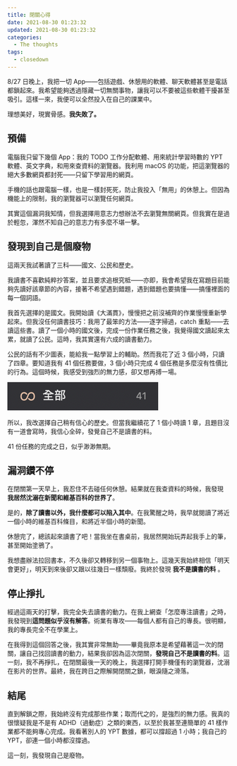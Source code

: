 ```yaml
---
title: 閉關心得
date: 2021-08-30 01:23:32
updated: 2021-08-30 01:23:32
categories:
  - The thoughts
tags:
  - closedown
---
```


8/27 日晚上，我把一切 App——包括遊戲、休憩用的軟體、聊天軟體甚至是電話都鎖起來。我希望能夠透過隱藏一切無關事物，讓我可以不要被這些軟體干擾甚至吸引。這樣一來，我便可以全然投入在自己的課業中。

理想美好，現實骨感。**我失敗了。**

## 預備

電腦我只留下幾個 App：我的 TODO 工作分配軟體、用來統計學習時數的 YPT 軟體、英文字典，和用來查資料的瀏覽器。我利用 macOS 的功能，把這瀏覽器的絕大多數網頁都封死——只留下學習用的網頁。

手機的話也跟電腦一樣，也是一樣封死死，防止我投入「無用」的休憩上。但因為機能上的限制，我的瀏覽器可以瀏覽任何網頁。

其實這個漏洞我知情，但我選擇用意志力想辦法不去瀏覽無關網頁。但我實在是過於輕忽，渾然不知自己的意志力有多麼不堪一擊。

## 發現到自己是個廢物

這兩天我試著讀了三科——國文、公民和歷史。

我讀書不喜歡純粹抄答案，並且要求追根究柢——亦即，我會希望我在寫題目前能夠先讀好該章節的內容，接著不希望遇到錯題，遇到錯題也要搞懂——搞懂裡面的每一個詞語。

我首先選擇的是國文。我開始讀《大滿貫》，慢慢把之前沒補齊的作業慢慢重新學起來。但我沒任何讀書技巧：我用了最笨的方法——逐字掃過，catch 重點——去讀這些書。讀了一個小時的國文後，完成一份作業任務之後，我覺得國文讀起來太累，就讀了公民。這時，我其實還有六成的讀書動力。

公民的話有不少圖表，能給我一點學習上的輔助。然而我花了近 3 個小時，只讀了四章。要知道我有 41 個任務要做，3 個小時只完成 4 個任務是多麼沒有性價比的行為。這個時候，我感受到強烈的無力感，卻又想再搏一場。

![有 41 個任務要做。](closedown/all-tasks.png)

所以，我改選擇自己稍有信心的歷史。但當我繼續花了 1 個小時讀 1 章，且題目沒有一道會寫時，我信心全碎，發覺自己不是讀書的料。

41 份任務的完成之日，似乎渺渺無期。

## 漏洞鑽不停

在閉關第一天早上，我忍住不去碰任何休憩。結果就在我查資料的時候，我發現 **我居然沈溺在新聞和維基百科的世界了**。

是的，**除了讀書以外，我什麼都可以陷入其中**。在我驚醒之時，我早就閱讀了將近一個小時的維基百科條目，和將近半個小時的新聞。

休憩完了，總該起來讀書了吧！當我坐在書桌前，我居然開始玩弄起我手上的筆，甚至開始塗鴉了。

我想盡辦法拉回書本，不久後卻又轉移到另一個事物上。這幾天我始終相信「明天會更好」，明天到來後卻又跟以往幾日一樣頹廢。我終於發現 **我不是讀書的料** 。

## 停止掙扎

經過這兩天的打擊，我完全失去讀書的動力。在我上網查「怎麼專注讀書」之時，我發現到**這問題似乎沒有解答**。術業有專攻——每個人都有自己的專長。很明顯，我的專長完全不在學業上。

在我得到這個回答之後，我其實非常無助——畢竟我原本是希望藉著這一次的閉關，讓自己找回讀書的動力，結果我卻因為這次閉關，**發現自己不是讀書的料**。這一刻，我不再掙扎，在閉關最後一天的晚上，我選擇打開手機僅有的瀏覽器，沈溺在影片的世界。最終，我在跨日之際解開閉關之鎖，眼淚隨之滑落。

## 結尾

直到解鎖之際，我始終沒有完成那些作業；取而代之的，是強烈的無力感。我真的很懷疑我是不是有 ADHD（過動症）之類的東西，以至於我甚至連簡單的 41 樣作業都不能夠專心完成。我看著別人的 YPT 數據，都可以撐超過 1 小時；我自己的 YPT，卻連一個小時都沒撐過。

這一刻，我發現自己是廢物。
